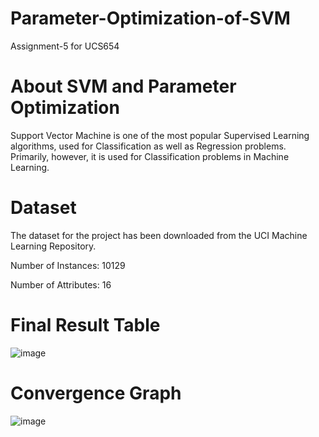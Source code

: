 # Parameter-Optimization-of-SVM
Assignment-5 for UCS654

# About SVM and Parameter Optimization
Support Vector Machine is one of the most popular Supervised Learning algorithms, used for Classification as well as Regression problems. Primarily, however, it is used for Classification problems in Machine Learning.

# Dataset
The dataset for the project has been downloaded from the UCI Machine Learning Repository.

Number of Instances: 10129

Number of Attributes: 16

# Final Result Table
![image](https://user-images.githubusercontent.com/88207498/233204806-75c99895-8988-4e95-8374-daee0bdb2bb5.png)


# Convergence Graph
![image](https://user-images.githubusercontent.com/88207498/233204577-f0de6eb0-c58e-4eb0-868a-90827236ce8e.png)
